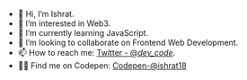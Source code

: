 - 👋 Hi, I’m Ishrat.
- 👀 I’m interested in Web3.
- 🌱 I’m currently learning JavaScript.
- 💞️ I’m looking to collaborate on Frontend Web Development.
- 📫 How to reach me:  [Twitter - @_dev_code_](https://twitter.com/_dev_code_).
- 👩‍💻 Find me on Codepen:  [Codepen-@ishrat18](https://codepen.io/your-work/)

<!---
IshratFatima18/IshratFatima18 is a ✨ special ✨ repository because its `README.md` (this file) appears on your GitHub profile.
You can click the Preview link to take a look at your changes.
--->
